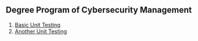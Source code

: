## Degree Program of Cybersecurity Management

1. [Basic Unit Testing](https://docs.google.com/presentation/d/1q7dzQnb7pkvxZAGmf5MuNIDczFPW8bG-9UiUj-2PyyQ/edit?usp=sharing)
2. [Another Unit Testing](https://docs.google.com/presentation/d/1gL409Wpgwxa4vEVTS4n89CVMchdxSVqyEcBizRRa6AQ/edit?usp=sharing)

